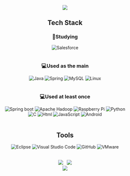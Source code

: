 <div align="center">
  <img src="https://capsule-render.vercel.app/api?type=waving&color=auto&height=250&section=header&text=Welcome%20&fontSize=70&fontColor=ffffff" align="center"/>
</div>
  
<h2 align="center">Tech Stack</h2>
<h3 align="center">🌱Studying</h3>
<div align="center">
  <img alt="Salesforce" src="https://img.shields.io/badge/Salesforce-00A1E0.svg?&style=for-the-badge&logo=Salesforce&logoColor=white"/>
</div></br>

<h3 align="center">💻Used as the main</h3>
<div align="center">
  <img alt="Java" src="https://img.shields.io/badge/java-007396.svg?&style=for-the-badge&logo=Java&logoColor=black"/> 
  <img alt="Spring" src="https://img.shields.io/badge/Spring-6DB33F.svg?&style=for-the-badge&logo=Spring&logoColor=black"/> 
  <img alt="MySQL" src="https://img.shields.io/badge/MySQL-4479A1.svg?&style=for-the-badge&logo=MySQL&logoColor=black"/> 
  <img alt="Linux" src="https://img.shields.io/badge/Linux-FCC624.svg?&style=for-the-badge&logo=Linux&logoColor=black"/>
</div></br>

<h3 align="center">💻Used at least once</h3>
<div align="center">
  <img alt="Spring boot" src="https://img.shields.io/badge/SpringBoot-6DB33F.svg?&style=for-the-badge&logo=SpringBoot&logoColor=black"/> 
  <img alt="Apache Hadoop" src="https://img.shields.io/badge/ApacheHadoop-66CCFF.svg?&style=for-the-badge&logo=ApacheHadoop&logoColor=black"/> 
  <img alt="Raspberry Pi" src="https://img.shields.io/badge/RaspberryPi-A22846.svg?&style=for-the-badge&logo=RaspberryPi&logoColor=white"/>
  <img alt="Python" src="https://img.shields.io/badge/Python-3776AB.svg?&style=for-the-badge&logo=Python&logoColor=black"/> </br>
  <img alt="C" src="https://img.shields.io/badge/C-A8B9CC.svg?&style=for-the-badge&logo=C&logoColor=white"/> 
  <img alt="Html" src="https://img.shields.io/badge/HTML5-E34F26.svg?&style=for-the-badge&logo=HTML5&logoColor=white" style="display:inline"/> 
  <img alt="JavaScript" src="https://img.shields.io/badge/JavaScriipt-F7DF1E.svg?&style=for-the-badge&logo=JavaScript&logoColor=black"/> 
  <img alt="Android" src="https://img.shields.io/badge/Android-3DDC84.svg?&style=for-the-badge&logo=Android&logoColor=black"/>
</div></br>

<h2 align="center">Tools</h2>
<div align="center">
     <img alt="Eclipse" src="https://img.shields.io/badge/EclipseIDE-2C2255.svg?&style=for-the-badge&logo=EclipseIDE&logoColor=white"/> 
     <img alt="Visual Studio Code" src="https://img.shields.io/badge/VisualStudioCode-007ACC.svg?&style=for-the-badge&logo=VisualStudioCode&logoColor=white"/>
     <img alt="GitHub" src="https://img.shields.io/badge/GitHub-181717.svg?&style=for-the-badge&logo=GitHub&logoColor=white"/>
     <img alt="VMware" src="https://img.shields.io/badge/VMware-607078.svg?&style=for-the-badge&logo=VMware&logoColor=white"/>
</div align="center"></br></br>

<div align="center">
  <img src="https://github-readme-stats.vercel.app/api/top-langs/?username=myhuon&langs_count=8&layout=compact&card_width=200" />&nbsp&nbsp
  <img src="https://github-readme-stats.vercel.app/api?username=myhuon&show_icons=true&theme=panda" />
</div>

<div align="center">
  <img src="https://capsule-render.vercel.app/api?type=waving&color=auto&height=200&section=footer" align="center"/>
</div>
